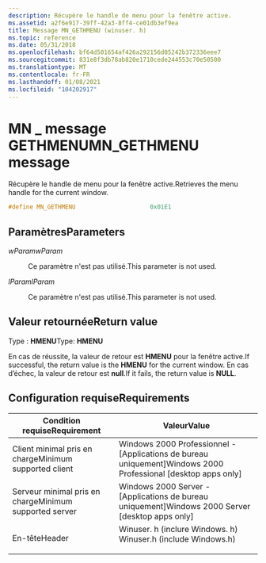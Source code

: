 ```yaml
---
description: Récupère le handle de menu pour la fenêtre active.
ms.assetid: a2f6e917-39ff-42a3-8ff4-ce01db3ef9ea
title: Message MN_GETHMENU (winuser. h)
ms.topic: reference
ms.date: 05/31/2018
ms.openlocfilehash: bf64d501654af426a292156d05242b372336eee7
ms.sourcegitcommit: 831e8f3db78ab820e1710cede244553c70e50500
ms.translationtype: MT
ms.contentlocale: fr-FR
ms.lasthandoff: 01/08/2021
ms.locfileid: "104202917"
---
```

# <a name="mn_gethmenu-message"></a><span data-ttu-id="9d9c8-103">MN \_ message GETHMENU</span><span class="sxs-lookup"><span data-stu-id="9d9c8-103">MN\_GETHMENU message</span></span>

<span data-ttu-id="9d9c8-104">Récupère le handle de menu pour la fenêtre active.</span><span class="sxs-lookup"><span data-stu-id="9d9c8-104">Retrieves the menu handle for the current window.</span></span>


```C++
#define MN_GETHMENU                     0x01E1
```



## <a name="parameters"></a><span data-ttu-id="9d9c8-105">Paramètres</span><span class="sxs-lookup"><span data-stu-id="9d9c8-105">Parameters</span></span>

<dl> <dt>

<span data-ttu-id="9d9c8-106">*wParam*</span><span class="sxs-lookup"><span data-stu-id="9d9c8-106">*wParam*</span></span> 
</dt> <dd>

<span data-ttu-id="9d9c8-107">Ce paramètre n'est pas utilisé.</span><span class="sxs-lookup"><span data-stu-id="9d9c8-107">This parameter is not used.</span></span>

</dd> <dt>

<span data-ttu-id="9d9c8-108">*lParam*</span><span class="sxs-lookup"><span data-stu-id="9d9c8-108">*lParam*</span></span> 
</dt> <dd>

<span data-ttu-id="9d9c8-109">Ce paramètre n'est pas utilisé.</span><span class="sxs-lookup"><span data-stu-id="9d9c8-109">This parameter is not used.</span></span>

</dd> </dl>

## <a name="return-value"></a><span data-ttu-id="9d9c8-110">Valeur retournée</span><span class="sxs-lookup"><span data-stu-id="9d9c8-110">Return value</span></span>

<span data-ttu-id="9d9c8-111">Type : **HMENU**</span><span class="sxs-lookup"><span data-stu-id="9d9c8-111">Type: **HMENU**</span></span>

<span data-ttu-id="9d9c8-112">En cas de réussite, la valeur de retour est **HMENU** pour la fenêtre active.</span><span class="sxs-lookup"><span data-stu-id="9d9c8-112">If successful, the return value is the **HMENU** for the current window.</span></span> <span data-ttu-id="9d9c8-113">En cas d’échec, la valeur de retour est **null**.</span><span class="sxs-lookup"><span data-stu-id="9d9c8-113">If it fails, the return value is **NULL**.</span></span>

## <a name="requirements"></a><span data-ttu-id="9d9c8-114">Configuration requise</span><span class="sxs-lookup"><span data-stu-id="9d9c8-114">Requirements</span></span>



| <span data-ttu-id="9d9c8-115">Condition requise</span><span class="sxs-lookup"><span data-stu-id="9d9c8-115">Requirement</span></span> | <span data-ttu-id="9d9c8-116">Valeur</span><span class="sxs-lookup"><span data-stu-id="9d9c8-116">Value</span></span> |
|-------------------------------------|----------------------------------------------------------------------------------------------------------|
| <span data-ttu-id="9d9c8-117">Client minimal pris en charge</span><span class="sxs-lookup"><span data-stu-id="9d9c8-117">Minimum supported client</span></span><br/> | <span data-ttu-id="9d9c8-118">Windows 2000 Professionnel - \[Applications de bureau uniquement\]</span><span class="sxs-lookup"><span data-stu-id="9d9c8-118">Windows 2000 Professional \[desktop apps only\]</span></span><br/>                                               |
| <span data-ttu-id="9d9c8-119">Serveur minimal pris en charge</span><span class="sxs-lookup"><span data-stu-id="9d9c8-119">Minimum supported server</span></span><br/> | <span data-ttu-id="9d9c8-120">Windows 2000 Server - \[Applications de bureau uniquement\]</span><span class="sxs-lookup"><span data-stu-id="9d9c8-120">Windows 2000 Server \[desktop apps only\]</span></span><br/>                                                     |
| <span data-ttu-id="9d9c8-121">En-tête</span><span class="sxs-lookup"><span data-stu-id="9d9c8-121">Header</span></span><br/>                   | <dl> <span data-ttu-id="9d9c8-122"><dt>Winuser. h (inclure Windows. h)</dt></span><span class="sxs-lookup"><span data-stu-id="9d9c8-122"><dt>Winuser.h (include Windows.h)</dt></span></span> </dl> |



 

 




